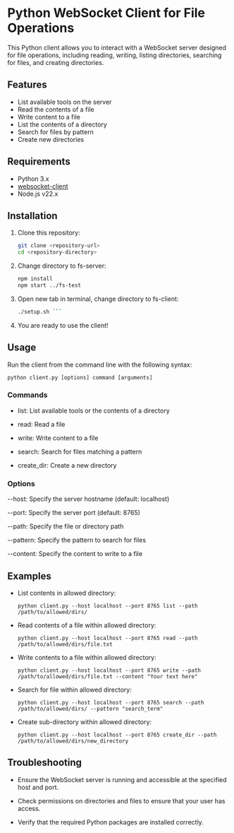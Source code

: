 # Python WebSocket Client for File Operations

This Python client allows you to interact with a WebSocket server designed for file operations, including reading, writing, listing directories, searching for files, and creating directories.

## Features

- List available tools on the server
- Read the contents of a file
- Write content to a file
- List the contents of a directory
- Search for files by pattern
- Create new directories

## Requirements

- Python 3.x
- [websocket-client](https://pypi.org/project/websocket-client/)
- Node.js v22.x

## Installation

1. Clone this repository:
   ```bash
   git clone <repository-url>
   cd <repository-directory>
   ```
2. Change directory to fs-server:
   ```bash
   npm install
   npm start ../fs-test
   ```
3. Open new tab in terminal, change directory to fs-client:
   ```bash
   ./setup.sh ```
4. You are ready to use the client!

## Usage

Run the client from the command line with the following syntax:

```
python client.py [options] command [arguments]
```

### Commands
- list: List available tools or the contents of a directory

- read: Read a file

- write: Write content to a file

- search: Search for files matching a pattern

- create_dir: Create a new directory

### Options
--host: Specify the server hostname (default: localhost)

--port: Specify the server port (default: 8765)

--path: Specify the file or directory path

--pattern: Specify the pattern to search for files

--content: Specify the content to write to a file


## Examples

- List contents in allowed directory:
  ```
  python client.py --host localhost --port 8765 list --path /path/to/allowed/dirs/
  ```
- Read contents of a file within allowed directory:
  ```
  python client.py --host localhost --port 8765 read --path /path/to/allowed/dirs/file.txt
  ```
- Write contents to a file within allowed directory:
  ```
  python client.py --host localhost --port 8765 write --path /path/to/allowed/dirs/file.txt --content "Your text here"
  ```
- Search for file within allowed directory:
  ```
  python client.py --host localhost --port 8765 search --path /path/to/allowed/dirs/ --pattern "search_term"
  ```
- Create sub-directory within allowed directory:
  ```
  python client.py --host localhost --port 8765 create_dir --path /path/to/allowed/dirs/new_directory
  ```

## Troubleshooting
- Ensure the WebSocket server is running and accessible at the specified host and port.

- Check permissions on directories and files to ensure that your user has access.

- Verify that the required Python packages are installed correctly.

